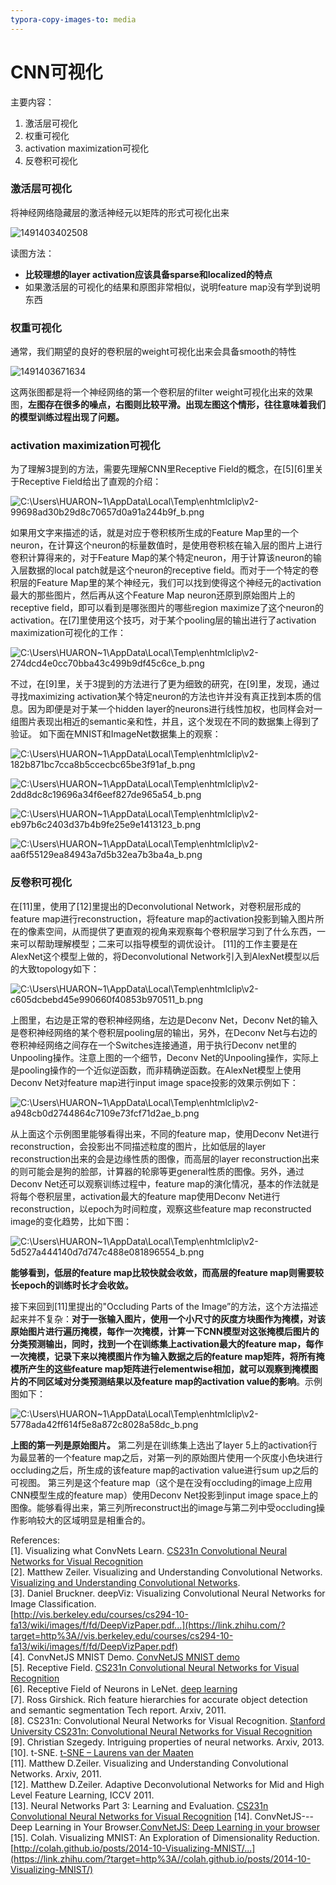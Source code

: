 ```yaml
---
typora-copy-images-to: media
---
```


# CNN可视化

主要内容：

1. 激活层可视化
2. 权重可视化
3. activation maximization可视化
4. 反卷积可视化



### 激活层可视化

将神经网络隐藏层的激活神经元以矩阵的形式可视化出来

![1491403402508](media/1491403402508.png)

读图方法：

- **比较理想的layer activation应该具备sparse和localized的特点**
- 如果激活层的可视化的结果和原图非常相似，说明feature map没有学到说明东西



### 权重可视化

通常，我们期望的良好的卷积层的weight可视化出来会具备smooth的特性

![1491403671634](media/1491403671634.png)

这两张图都是将一个神经网络的第一个卷积层的filter weight可视化出来的效果图，**左图存在很多的噪点，右图则比较平滑。出现左图这个情形，往往意味着我们的模型训练过程出现了问题。**



### activation maximization可视化

为了理解3提到的方法，需要先理解CNN里Receptive Field的概念，在[5][6]里关于Receptive Field给出了直观的介绍：  

![C:\\Users\\HUARON\~1\\AppData\\Local\\Temp\\enhtmlclip\\v2-99698ad30b29d8c70657d0a91a244b9f\_b.png](media/c05b84aa613f6457adb309ba05db25a2.png)

如果用文字来描述的话，就是对应于卷积核所生成的Feature Map里的一个neuron，在计算这个neuron的标量数值时，是使用卷积核在输入层的图片上进行卷积计算得来的，对于Feature Map的某个特定neuron，用于计算该neuron的输入层数据的local patch就是这个neuron的receptive field。而对于一个特定的卷积层的Feature Map里的某个神经元，我们可以找到使得这个神经元的activation最大的那些图片，然后再从这个Feature Map neuron还原到原始图片上的receptive field，即可以看到是哪张图片的哪些region
maximize了这个neuron的activation。在[7]里使用这个技巧，对于某个pooling层的输出进行了activation
maximization可视化的工作：  

![C:\\Users\\HUARON\~1\\AppData\\Local\\Temp\\enhtmlclip\\v2-274dcd4e0cc70bba43c499b9df45c6ce\_b.png](media/b696fab30eab8d14aa8eb07de2682999.png)

不过，在[9]里，关于3提到的方法进行了更为细致的研究，在[9]里，发现，通过寻找maximizing
activation某个特定neuron的方法也许并没有真正找到本质的信息。因为即便是对于某一个hidden
layer的neurons进行线性加权，也同样会对一组图片表现出相近的semantic亲和性，并且，这个发现在不同的数据集上得到了验证。
如下面在MNIST和ImageNet数据集上的观察：  

![C:\\Users\\HUARON\~1\\AppData\\Local\\Temp\\enhtmlclip\\v2-182b871bc7cca8b5ccecbc65be3f91af\_b.png](media/103136860edf4601ddc416b7a1c04968.png)

![C:\\Users\\HUARON\~1\\AppData\\Local\\Temp\\enhtmlclip\\v2-2dd8dc8c19696a34f6eef827de965a54\_b.png](media/c2b0ab11cdaf6a31df9ce46ec4d44c9c.png)

![C:\\Users\\HUARON\~1\\AppData\\Local\\Temp\\enhtmlclip\\v2-eb97b6c2403d37b4b9fe25e9e1413123\_b.png](media/4081c85beb1d690c71360019217720c0.png)

![C:\\Users\\HUARON\~1\\AppData\\Local\\Temp\\enhtmlclip\\v2-aa6f55129ea84943a7d5b32ea7b3ba4a\_b.png](media/a5123341da419f68ed3f2804587df17d.png)



### 反卷积可视化

在[11]里，使用了[12]里提出的Deconvolutional Network，对卷积层形成的feature map进行reconstruction，将feature map的activation投影到输入图片所在的像素空间，从而提供了更直观的视角来观察每个卷积层学习到了什么东西，一来可以帮助理解模型；二来可以指导模型的调优设计。 [11]的工作主要是在AlexNet这个模型上做的，将Deconvolutional Network引入到AlexNet模型以后的大致topology如下：  

![C:\\Users\\HUARON\~1\\AppData\\Local\\Temp\\enhtmlclip\\v2-c605dcbebd45e990660f40853b970511\_b.png](media/076f6b655f8aca29262916373d5a21d9.png)

上图里，右边是正常的卷积神经网络，左边是Deconv Net，Deconv Net的输入是卷积神经网络的某个卷积层pooling层的输出，另外，在Deconv Net与右边的卷积神经网络之间存在一个Switches连接通道，用于执行Deconv net里的Unpooling操作。注意上图的一个细节，Deconv Net的Unpooling操作，实际上是pooling操作的一个近似逆函数，而非精确逆函数。在AlexNet模型上使用Deconv Net对feature map进行input image space投影的效果示例如下：  

![C:\\Users\\HUARON\~1\\AppData\\Local\\Temp\\enhtmlclip\\v2-a948cb0d2744864c7109e73fcf71d2ae\_b.png](media/724dd6b6ddbf4ea46d3ebfdb495e6203.png)

从上面这个示例图里能够看得出来，不同的feature map，使用Deconv Net进行reconstruction，会投影出不同描述粒度的图片，比如低层的layer reconstruction出来的会是边缘性质的图像，而高层的layer
reconstruction出来的则可能会是狗的脸部，计算器的轮廓等更general性质的图像。另外，通过Deconv Net还可以观察训练过程中，feature map的演化情况，基本的作法就是将每个卷积层里，activation最大的feature map使用Deconv Net进行reconstruction，以epoch为时间粒度，观察这些feature map
reconstructed image的变化趋势，比如下图：  

![C:\\Users\\HUARON\~1\\AppData\\Local\\Temp\\enhtmlclip\\v2-5d527a444140d7d747c488e081896554\_b.png](media/9c21c7a1d791f3d0db3f74f37f3cf6be.png)

**能够看到，低层的feature map比较快就会收敛，而高层的feature map则需要较长epoch的训练时长才会收敛。**  

接下来回到[11]里提出的"Occluding Parts of the Image”的方法，这个方法描述起来并不复杂：**对于一张输入图片，使用一个小尺寸的灰度方块图作为掩模，对该原始图片进行遍历掩模，每作一次掩模，计算一下CNN模型对这张掩模后图片的分类预测输出，同时，找到一个在训练集上activation最大的feature map，每作一次掩模，记录下来以掩模图片作为输入数据之后的feature map矩阵，将所有掩模所产生的这些feature map矩阵进行elementwise相加，就可以观察到掩模图片的不同区域对分类预测结果以及feature map的activation value的影响**。示例图如下：  

![C:\\Users\\HUARON\~1\\AppData\\Local\\Temp\\enhtmlclip\\v2-5778ada42ff614f5e8a872c8028a58dc\_b.png](media/f9bd1c2f07bb2d960931d77f1a1c1aaa.png)

**上图的第一列是原始图片。** 
第二列是在训练集上选出了layer 5上的activation行为最显著的一个feature map之后，对第一列的原始图片使用一个灰度小色块进行occluding之后，所生成的该feature map的activation value进行sum up之后的可视图。 
第三列是这个feature map（这个是在没有occluding的image上应用CNN模型生成的feature map）使用Deconv
Net投影到input image space上的图像。能够看得出来，第三列所reconstruct出的image与第二列中受occluding操作影响较大的区域明显是相重合的。



References:  
[1]. Visualizing what ConvNets Learn. [CS231n Convolutional Neural Networks for Visual Recognition](https://link.zhihu.com/?target=http%3A//cs231n.github.io/understanding-cnn/)  
[2]. Matthew Zeiler. Visualizing and Understanding Convolutional Networks. [Visualizing and Understanding Convolutional Networks](https://link.zhihu.com/?target=http%3A//videolectures.net/eccv2014_zeiler_convolutional_networks/).  
[3]. Daniel Bruckner. deepViz: Visualizing Convolutional Neural Networks for
Image Classification.  
[http://vis.berkeley.edu/courses/cs294-10-fa13/wiki/images/f/fd/DeepVizPaper.pdf...](https://link.zhihu.com/?target=http%3A//vis.berkeley.edu/courses/cs294-10-fa13/wiki/images/f/fd/DeepVizPaper.pdf)  
[4]. ConvNetJS MNIST Demo. [ConvNetJS MNIST demo](https://link.zhihu.com/?target=http%3A//cs.stanford.edu/people/karpathy/convnetjs/demo/mnist.html)  
[5]. Receptive Field. [CS231n Convolutional Neural Networks for Visual Recognition](https://link.zhihu.com/?target=http%3A//cs231n.github.io/convolutional-networks/%23conv)  
[6]. Receptive Field of Neurons in LeNet. [deep learning](https://link.zhihu.com/?target=http%3A//stats.stackexchange.com/questions/142606/receptive-field-of-neurons-in-lenet)  
[7]. Ross Girshick. Rich feature hierarchies for accurate object detection and semantic segmentation 
Tech report. Arxiv, 2011.  
[8]. CS231n: Convolutional Neural Networks for Visual Recognition. [Stanford University CS231n: Convolutional Neural Networks for Visual Recognition](https://link.zhihu.com/?target=http%3A//cs231n.stanford.edu/)  
[9]. Christian Szegedy. Intriguing properties of neural networks. Arxiv, 2013.  
[10]. t-SNE. [t-SNE – Laurens van der Maaten](https://link.zhihu.com/?target=http%3A//lvdmaaten.github.io/tsne/)  
[11]. Matthew D.Zeiler. Visualizing and Understanding Convolutional Networks.
Arxiv, 2011.  
[12]. Matthew D.Zeiler. Adaptive Deconvolutional Networks for Mid and High Level
Feature Learning, ICCV 2011.  
[13]. Neural Networks Part 3: Learning and Evaluation. [CS231n Convolutional Neural Networks for Visual Recognition](https://link.zhihu.com/?target=http%3A//cs231n.github.io/neural-networks-3/%23vis) 
[14]. ConvNetJS---Deep Learning in Your Browser.[ConvNetJS: Deep Learning in your browser](https://link.zhihu.com/?target=http%3A//cs.stanford.edu/people/karpathy/convnetjs/)  
[15]. Colah. Visualizing MNIST: An Exploration of Dimensionality Reduction.
[http://colah.github.io/posts/2014-10-Visualizing-MNIST/...](https://link.zhihu.com/?target=http%3A//colah.github.io/posts/2014-10-Visualizing-MNIST/)

